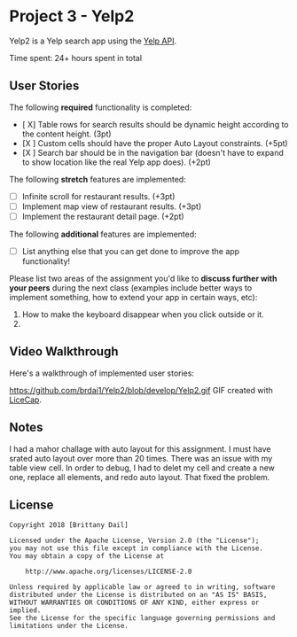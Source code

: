 # Project 3 - Yelp2

Yelp2 is a Yelp search app using the [Yelp API](http://www.yelp.com/developers/documentation/v2/search_api).

Time spent: 24+ hours spent in total

## User Stories

The following **required** functionality is completed:

- [ X] Table rows for search results should be dynamic height according to the content height. (3pt)
- [X ] Custom cells should have the proper Auto Layout constraints. (+5pt)
- [X ] Search bar should be in the navigation bar (doesn't have to expand to show location like the real Yelp app does). (+2pt)

The following **stretch** features are implemented:

- [ ] Infinite scroll for restaurant results. (+3pt)
- [ ] Implement map view of restaurant results. (+3pt)
- [ ] Implement the restaurant detail page. (+2pt)

The following **additional** features are implemented:

- [ ] List anything else that you can get done to improve the app functionality!

Please list two areas of the assignment you'd like to **discuss further with your peers** during the next class (examples include better ways to implement something, how to extend your app in certain ways, etc):

1. How to make the keyboard disappear when you click outside or it. 
2.

## Video Walkthrough

Here's a walkthrough of implemented user stories:

https://github.com/brdai1/Yelp2/blob/develop/Yelp2.gif
GIF created with [LiceCap](http://www.cockos.com/licecap/).

## Notes
I had a mahor challage with auto layout for this assignment. I must have srated auto layout over more than 20 times. There was an issue with my table view cell. In order to debug, I had to delet my cell and create a new one, replace all elements, and redo auto layout. That fixed the problem.

## License

    Copyright 2018 [Brittany Dail]

    Licensed under the Apache License, Version 2.0 (the "License");
    you may not use this file except in compliance with the License.
    You may obtain a copy of the License at

        http://www.apache.org/licenses/LICENSE-2.0

    Unless required by applicable law or agreed to in writing, software
    distributed under the License is distributed on an "AS IS" BASIS,
    WITHOUT WARRANTIES OR CONDITIONS OF ANY KIND, either express or implied.
    See the License for the specific language governing permissions and
    limitations under the License.
